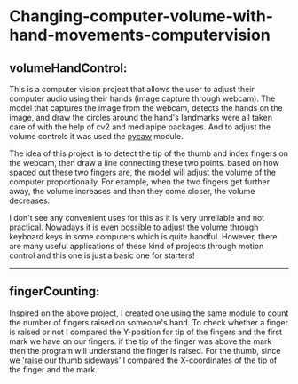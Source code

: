 # Changing-computer-volume-with-hand-movements-computervision

## volumeHandControl:

This is a computer vision project that allows the user to adjust their computer audio using their hands (image capture through webcam).
The model that captures the image from the webcam, detects the hands on the image, and draw the circles around the hand's landmarks
were all taken care of with the help of cv2 and mediapipe packages. And to adjust the volume controls it was used the [pycaw]([https://ooiale.github.io/How-Cool-Is-ChatGPT-and-the-importance-of-Prompt-Engineering/](https://github.com/AndreMiras/pycaw)https://github.com/AndreMiras/pycaw) module.

The idea of this project is to detect the tip of the thumb and index fingers on the webcam, then draw a line connecting these two points.
based on how spaced out these two fingers are, the model will adjust the volume of the computer proportionally.
For example, when the two fingers get further away, the volume increases and then they come closer, the volume decreases.

I don't see any convenient uses for this as it is very unreliable and not practical. Nowadays it is even possible to adjust the volume through keyboard keys in some computers
which is quite handful.
However, there are many useful applications of these kind of projects through motion control and this one is just a basic one for starters! 

------------------------------------------------------------------------------------------------------------------------------------------

## fingerCounting:

Inspired on the above project, I created one using the same module to count the number of fingers raised on someone's hand. 
To check whether a finger is raised or not I compared the Y-position for tip of the fingers and the first mark we have on our fingers.
if the tip of the finger was above the mark then the program will understand the finger is raised.
For the thumb, since we 'raise our thumb sideways' I compared the X-coordinates of the tip of the finger and the mark.
